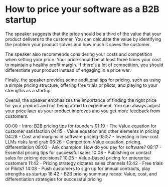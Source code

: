 # How to price your software as a B2B startup

The speaker suggests that the price should be a third of the value that
your product delivers to the customer. You can calculate the value by
identifying the problem your product solves and how much it saves the
customer.

The speaker also recommends considering your costs and competition when
setting your price. Your price should be at least three times your cost
to maintain a healthy profit margin. If there's a lot of competition,
you should differentiate your product instead of engaging in a price
war.

Finally, the speaker provides some additional tips for pricing, such as
using a simple pricing structure, offering free trials or pilots, and
playing to your strengths as a startup.

Overall, the speaker emphasizes the importance of finding the right
price for your product and not being afraid to experiment. You can
always adjust your price later as your product improves and you get more
feedback from customers.


00:00 - Intro: B2B pricing tips for founders
01:19 - The Value equation for customer satisfaction
04:15 - Value equation and other elements in pricing
04:28 - Cost and margins in software pricing
05:57 - Investing in low-cost LLMs risks land grab
06:26 - Competiton: Value equation, pricing, differentiation
08:03 - Ask champion: How do you pay for software?
08:17 - Essential pricing tips for successful sales
10:08 - Publishing or contact sales for pricing decisions?
10:25 - Value-based pricing for enterprise customers
11:42 - Pricing strategy dictates sales channels
13:42 - Free trials or Pilots?
14:08 - Push customers to sign up for annual contracts, play strengths as startup
16:42 - B2B pricing summary recap: Value, cost, and differentiation strategies for successful pricing

[0]: https://www.youtube.com/watch?v=4hjiRmgmHiU
